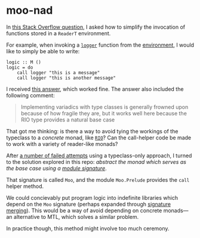 # moo-nad

In [this Stack Overflow
question](https://stackoverflow.com/questions/61642492/simplifying-the-invocation-of-functions-stored-inside-an-readert-environment),
I asked how to simplify the invocation of functions stored in a `ReaderT`
environment.

For example, when invoking a [`logger`](./lib-example-logic-that-logs/LogicThatLogs.hs) function from the [environment](./lib-example-logic-that-logs/Moo.hsig), I would
like to simply be able to write:

    logic :: M ()
    logic = do
        call logger "this is a message"
        call logger "this is another message"

I received [this answer](https://stackoverflow.com/a/61642757/1364288), which
worked fine. The answer also included the following comment:

> Implementing variadics with type classes is generally frowned upon because of
> how fragile they are, but it works well here because the RIO type provides a
> natural base case

That got me thinking: is there a way to avoid tying the workings of the
typeclass to a *concrete* monad, like
[`RIO`](http://hackage.haskell.org/package/rio)? Can the call-helper code be
made to work with a variety of reader-like monads?

After [a number of failed attempts](https://github.com/danidiaz/dep-t/issues/1)
using a typeclass-only approach, I turned to the solution explored in this
repo: *abstract the monad which serves as the base case using a [module
signature](https://downloads.haskell.org/ghc/latest/docs/html/users_guide/separate_compilation.html#module-signatures)*.

That signature is called `Moo`, and the module `Moo.Prelude` provides the
`call` helper method.

We could concievably put program logic into indefinite libraries which depend
on the `Moo` signature (perhaps expanded through [signature
merging](https://github.com/danidiaz/really-small-backpack-example/tree/master/lesson3-signature-merging)).
This would be a way of avoid depending on concrete monads—an alternative to
MTL, which solves a similar problem.

In practice though, this method might involve too much ceremony.

